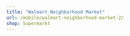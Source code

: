 ```yaml
---
title: "Walmart Neighborhood Market"
url: /mobile/walmart-neighborhood-market-2/
shop: Supermarkt
---
```

